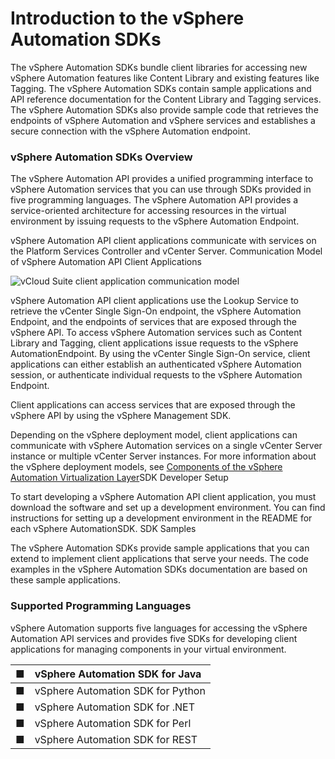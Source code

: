 # Introduction to the vSphere Automation SDKs

The vSphere Automation SDKs bundle client libraries for accessing new vSphere Automation features like Content Library and existing features like Tagging. The vSphere Automation SDKs contain sample applications and API reference documentation for the Content Library and Tagging services. The vSphere Automation SDKs also provide sample code that retrieves the endpoints of vSphere Automation and vSphere services and establishes a secure connection with the vSphere Automation endpoint. 

### vSphere Automation SDKs Overview 

The vSphere Automation API provides a unified programming interface to vSphere Automation services that you can use through SDKs provided in five programming languages. The vSphere Automation API provides a service-oriented architecture for accessing resources in the virtual environment by issuing requests to the vSphere Automation Endpoint. 

vSphere Automation API client applications communicate with services on the Platform Services Controller and vCenter Server. Communication Model of vSphere Automation API Client Applications

![vCloud Suite client application communication model](https://vdc-repo.vmware.com/vmwb-repository/dcr-public/64cb9a20-f092-41c5-9e10-08fb7e391407/e9127d93-e269-4c69-a0be-27a9b86f640b/doc/GUID-97C54372-2A9C-4421-87C7-3D52EF756A91-high.png)

vSphere Automation API client applications use the Lookup Service to retrieve the vCenter Single Sign-On endpoint, the vSphere Automation Endpoint, and the endpoints of services that are exposed through the vSphere API. To access vSphere Automation services such as Content Library and Tagging, client applications issue requests to the vSphere AutomationEndpoint. By using the vCenter Single Sign-On service, client applications can either establish an authenticated vSphere Automation session, or authenticate individual requests to the vSphere Automation Endpoint. 

Client applications can access services that are exposed through the vSphere API by using the vSphere Management SDK. 

Depending on the vSphere deployment model, client applications can communicate with vSphere Automation services on a single vCenter Server instance or multiple vCenter Server instances. For more information about the vSphere deployment models, see [Components of the vSphere Automation Virtualization Layer](https://vdc-repo.vmware.com/vmwb-repository/dcr-public/64cb9a20-f092-41c5-9e10-08fb7e391407/e9127d93-e269-4c69-a0be-27a9b86f640b/doc/GUID-66CC89DC-6714-4AFE-B1F1-FADEBC52C1D0.html#GUID-66CC89DC-6714-4AFE-B1F1-FADEBC52C1D0)SDK Developer Setup 

To start developing a vSphere Automation API client application, you must download the software and set up a development environment. You can find instructions for setting up a development environment in the README for each vSphere AutomationSDK. SDK Samples 

The vSphere Automation SDKs provide sample applications that you can extend to implement client applications that serve your needs. The code examples in the vSphere Automation SDKs documentation are based on these sample applications.

### Supported Programming Languages 

vSphere Automation supports five languages for accessing the vSphere Automation API services and provides five SDKs for developing client applications for managing components in your virtual environment.

| ■  | vSphere Automation SDK for Java  |
| :--- | :--- |
| ■  | vSphere Automation SDK for Python  |
| ■  | vSphere Automation SDK for .NET  |
| ■  | vSphere Automation SDK for Perl  |
| ■  | vSphere Automation SDK for REST |



